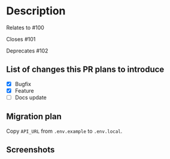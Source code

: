 <!-- Thanks for submitting a pull request! Please provide enough information so that others can review your pull request. -->

# Description
<!-- Link to any issues, PRs, or wiki entries here. -->

<!-- Example -->
Relates to #100

Closes #101

Deprecates #102

## List of changes this PR plans to introduce
<!-- E.g., a bugfix, feature, refactoring, build-related change, etc. -->
<!-- Include planned changes as unchecked checkboxes for Draft PRs -->

<!-- Example -->
- [x] Bugfix
- [x] Feature
- [ ] Docs update

## Migration plan

<!-- If this PR introduces a breaking change, please describe the impact and a migration path for existing applications. -->
<!-- This section can be omitted if there are no breaking changes. -->

<!-- Example -->
Copy `API_URL` from `.env.example` to `.env.local`.

## Screenshots
<!-- Add any screenshots that could help with better understanding the proposed change. -->
<!-- This section can be omitted if there are no screenshots. -->
